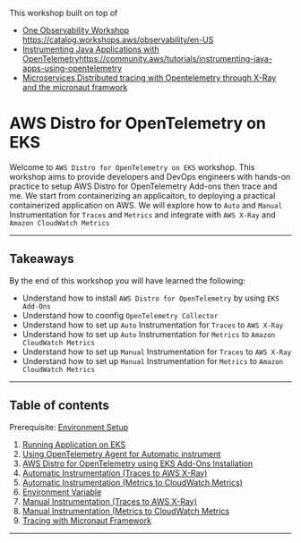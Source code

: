This workshop built on top of 
- [One Observability Workshop](https://catalog.workshops.aws/observability/en-US) https://catalog.workshops.aws/observability/en-US
- [Instrumenting Java Applications with OpenTelemetry](https://community.aws/tutorials/instrumenting-java-apps-using-opentelemetry)https://community.aws/tutorials/instrumenting-java-apps-using-opentelemetry
- [Microservices Distributed  tracing with Opentelemetry through X-Ray and the micronaut framwork](https://guides.micronaut.io/latest/micronaut-microservices-distributed-tracing-xray-gradle-java.html)

# AWS Distro for OpenTelemetry on EKS

Welcome to `AWS Distro for OpenTelemetry on EKS` workshop. This workshop aims to provide developers and DevOps engineers with hands-on practice to setup AWS Distro for OpenTelemetry Add-ons then trace and me. We start from containerizing an applicaiton, to deploying a practical containerized application on AWS. We will explore how to `Auto` and `Manual` Instrumentation for `Traces` and `Metrics` and integrate with `AWS X-Ray` and `Amazon CloudWatch Metrics`

---
## Takeaways
By the end of this workshop you will have learned the following:

- Understand how to install `AWS Distro for OpenTelemetry` by using `EKS Add-Ons`
- Understand how to coonfig `OpenTelemetry Collector`
- Understand how to set up `Auto` Instrumentation for `Traces` to `AWS X-Ray`
- Understand how to set up `Auto` Instrumentation for `Metrics` to `Amazon CloudWatch Metrics`
- Understand how to set up `Manual` Instrumentation for `Traces` to `AWS X-Ray`
- Understand how to set up `Manual` Instrumentation for `Metrics` to `Amazon CloudWatch Metrics`

---

## Table of contents

Prerequisite: [Environment Setup](0-environment-setup.md)

1. [Running Application on EKS](1-eks-app.md)
2. [Using OpenTelemetry Agent for Automatic instrument](2-eks-app-otel-agent.md)
3. [AWS Distro for OpenTelemetry using EKS Add-Ons Installation](3-eks-adot-add-on.md)
4. [Automatic Instrumentation (Traces to AWS X-Ray)](4-auto-trace-x-ray.md)
5. [Automatic Instrumentation (Metrics to CloudWatch Metrics)](5-auto-metrics-cloudwatch.md)
6. [Environment Variable](6-environment-variable.md)
7. [Manual Instrumentation (Traces to AWS X-Ray)](7-manual-trace-x-ray.md)
8. [Manual Instrumentation (Metrics to CloudWatch Metrics](8-manual-metrics-cloudwatch.md)
9. [Tracing with Micronaut Framework](9-tracing-with-micronaut.md)

---
